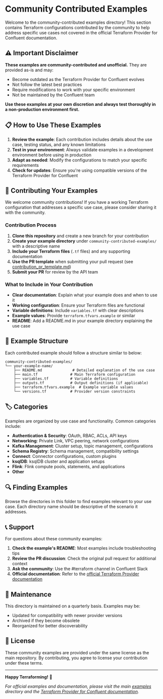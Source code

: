# Community Contributed Examples

Welcome to the community-contributed examples directory! This section contains Terraform configurations contributed by the community to help address specific use cases not covered in the official Terraform Provider for Confluent documentation.

## ⚠️ Important Disclaimer

**These examples are community-contributed and unofficial.** They are provided as-is and may:
- Become outdated as the Terraform Provider for Confluent evolves
- Not follow the latest best practices
- Require modifications to work with your specific environment
- Not be maintained by the Confluent team

**Use these examples at your own discretion and always test thoroughly in a non-production environment first.**

## 📋 How to Use These Examples

1. **Review the example**: Each contribution includes details about the use case, testing status, and any known limitations
2. **Test in your environment**: Always validate examples in a development environment before using in production
3. **Adapt as needed**: Modify the configurations to match your specific requirements
4. **Check for updates**: Ensure you're using compatible versions of the Terraform Provider for Confluent

## 🤝 Contributing Your Examples

We welcome community contributions! If you have a working Terraform configuration that addresses a specific use case, please consider sharing it with the community.

### Contribution Process

1. **Clone this repository** and create a new branch for your contribution
2. **Create your example directory** under `community-contributed-examples/` with a descriptive name
3. **Include your Terraform files** (`.tf` files) and any supporting documentation
4. **Use the PR template** when submitting your pull request (see [contribution_pr_template.md](./contribution_pr_template.md))
5. **Submit your PR** for review by the API team

### What to Include in Your Contribution

- **Clear documentation**: Explain what your example does and when to use it
- **Working configuration**: Ensure your Terraform files are functional
- **Variable definitions**: Include `variables.tf` with clear descriptions
- **Example values**: Provide `terraform.tfvars.example` or similar
- **README**: Add a README.md in your example directory explaining the use case


## 📁 Example Structure

Each contributed example should follow a structure similar to below:

```
community-contributed-examples/
└── your-example-name/
    ├── README.md              # Detailed explanation of the use case
    ├── main.tf               # Main Terraform configuration
    ├── variables.tf          # Variable definitions
    ├── outputs.tf            # Output definitions (if applicable)
    ├── terraform.tfvars.example  # Example variable values
    └── versions.tf           # Provider version constraints
```

## 🏷️ Categories

Examples are organized by use case and functionality. Common categories include:

- **Authentication & Security**: OAuth, RBAC, ACLs, API keys
- **Networking**: Private Link, VPC peering, network configurations
- **Kafka Management**: Cluster setup, topic management, configurations
- **Schema Registry**: Schema management, compatibility settings
- **Connect**: Connector configurations, custom plugins
- **ksqlDB**: ksqlDB cluster and application setups
- **Flink**: Flink compute pools, statements, and applications
- **Other** 

## 🔍 Finding Examples

Browse the directories in this folder to find examples relevant to your use case. Each directory name should be descriptive of the scenario it addresses.

## 📞 Support

For questions about these community examples:

1. **Check the example's README**: Most examples include troubleshooting tips
2. **Review the PR discussion**: Check the original pull request for additional context
3. **Ask the community**: Use the #terraform channel in Confluent Slack
4. **Official documentation**: Refer to the [official Terraform Provider documentation](https://registry.terraform.io/providers/confluentinc/confluent/latest/docs)

## 🔄 Maintenance

This directory is maintained on a quarterly basis. Examples may be:
- Updated for compatibility with newer provider versions
- Archived if they become obsolete
- Reorganized for better discoverability

## 📜 License

These community examples are provided under the same license as the main repository. By contributing, you agree to license your contribution under these terms.

---

**Happy Terraforming!** 🚀

*For official examples and documentation, please visit the main [examples](../examples/) directory and the [Terraform Provider for Confluent documentation](https://registry.terraform.io/providers/confluentinc/confluent/latest/docs).*